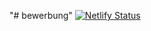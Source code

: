"# bewerbung" 
[![Netlify Status](https://api.netlify.com/api/v1/badges/f901da96-5b58-43d7-a2ee-7489527a556b/deploy-status)](https://app.netlify.com/sites/krutsch/deploys)
